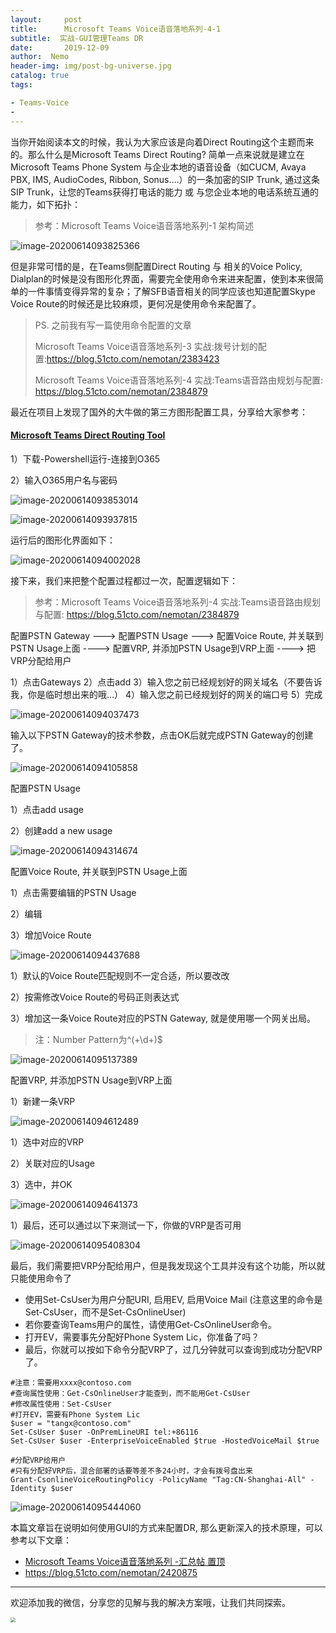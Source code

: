 ```yaml
---
layout:     post
title:      Microsoft Teams Voice语音落地系列-4-1 
subtitle:  实战-GUI管理Teams DR
date:       2019-12-09
author:  Nemo
header-img: img/post-bg-universe.jpg
catalog: true
tags:

- Teams-Voice
- 
---
```


当你开始阅读本文的时候，我认为大家应该是向着Direct Routing这个主题而来的。那么什么是Microsoft Teams Direct Routing?  简单一点来说就是建立在Microsoft Teams Phone System 与企业本地的语音设备（如CUCM, Avaya PBX,  IMS, AudioCodes, Ribbon, Sonus….）的一条加密的SIP Trunk, 通过这条SIP  Trunk，让您的Teams获得打电话的能力 或 与您企业本地的电话系统互通的能力，如下拓扑：

> 参考：Microsoft Teams Voice语音落地系列-1 架构简述

![image-20200614093825366](https://cdn.jsdelivr.net/gh/tangx007/tangx007.github.io/img/image-20200614093825366.png)

但是非常可惜的是，在Teams侧配置Direct Routing 与 相关的Voice Policy,  Dialplan的时候是没有图形化界面，需要完全使用命令来进来配置，使到本来很简单的一件事情变得异常的复杂；了解SFB语音相关的同学应该也知道配置Skype Voice Route的时候还是比较麻烦，更何况是使用命令来配置了。

> PS. 之前我有写一篇使用命令配置的文章
>
> Microsoft Teams Voice语音落地系列-3 实战:拨号计划的配置:https://blog.51cto.com/nemotan/2383423
>
> Microsoft Teams Voice语音落地系列-4 实战:Teams语音路由规划与配置: https://blog.51cto.com/nemotan/2384879

最近在项目上发现了国外的大牛做的第三方图形配置工具，分享给大家参考：

#### [Microsoft Teams Direct Routing Tool](https://www.myskypelab.com/2019/02/microsoft-teams-direct-routing-tool.html)

1）下载-Powershell运行-连接到O365

2）输入O365用户名与密码

![image-20200614093853014](https://cdn.jsdelivr.net/gh/tangx007/tangx007.github.io/img/dr0000000000938055013325e765f774e833286b3849.png)

![image-20200614093937815](https://cdn.jsdelivr.net/gh/tangx007/tangx007.github.io/img/image-20200614093937815.png)

运行后的图形化界面如下：

![image-20200614094002028](https://cdn.jsdelivr.net/gh/tangx007/tangx007.github.io/img/image-20200614094037473.png)

接下来，我们来把整个配置过程都过一次，配置逻辑如下：

> 参考：Microsoft Teams Voice语音落地系列-4 实战:Teams语音路由规划与配置: https://blog.51cto.com/nemotan/2384879

配置PSTN Gateway ---> 配置PSTN Usage ---> 配置Voice Route, 并关联到PSTN Usage上面 ----> 配置VRP, 并添加PSTN Usage到VRP上面 ----> 把VRP分配给用户

1）点击Gateways
2）点击add
3）输入您之前已经规划好的网关域名（不要告诉我，你是临时想出来的哦…）
4）输入您之前已经规划好的网关的端口号
5）完成

![image-20200614094037473](https://cdn.jsdelivr.net/gh/tangx007/tangx007.github.io/img/image-20200614094037473.png)

输入以下PSTN Gateway的技术参数，点击OK后就完成PSTN Gateway的创建了。

![image-20200614094105858](C:\Users\Nemo\AppData\Roaming\Typora\typora-user-images\image-20200614094105858.png)

配置PSTN Usage 

1）点击add usage

2）创建add a new usage

![image-20200614094314674](https://cdn.jsdelivr.net/gh/tangx007/tangx007.github.io/img/image-20200614094314674.png)

配置Voice Route, 并关联到PSTN Usage上面

1）点击需要编辑的PSTN Usage

2）编辑

3）增加Voice Route

![image-20200614094437688](https://cdn.jsdelivr.net/gh/tangx007/tangx007.github.io/img/image-20200614094437688.png)

1）默认的Voice Route匹配规则不一定合适，所以要改改

2）按需修改Voice Route的号码正则表达式

3）增加这一条Voice Route对应的PSTN Gateway, 就是使用哪一个网关出局。

> 注：Number Pattern为^(\+\d+)$

![image-20200614095137389](https://cdn.jsdelivr.net/gh/tangx007/tangx007.github.io/img/image-20200614095137389.png)

配置VRP, 并添加PSTN Usage到VRP上面

1）新建一条VRP

![image-20200614094612489](https://cdn.jsdelivr.net/gh/tangx007/tangx007.github.io/img/image-20200614094612489.png)

1）选中对应的VRP

2）关联对应的Usage

3）选中，并OK

![image-20200614094641373](https://cdn.jsdelivr.net/gh/tangx007/tangx007.github.io/img/image-20200614094641373.png)

1）最后，还可以通过以下来测试一下，你做的VRP是否可用

![image-20200614095408304](https://cdn.jsdelivr.net/gh/tangx007/tangx007.github.io/img/image-20200614095408304.png)

最后，我们需要把VRP分配给用户，但是我发现这个工具并没有这个功能，所以就只能使用命令了

- 使用Set-CsUser为用户分配URI, 启用EV, 启用Voice Mail (注意这里的命令是Set-CsUser，而不是Set-CsOnlineUser)
- 若你要查询Teams用户的属性，请使用Get-CsOnlineUser命令。
- 打开EV，需要事先分配好Phone System Lic，你准备了吗？
- 最后，你就可以按如下命令分配VRP了，过几分钟就可以查询到成功分配VRP了。

```
#注意：需要用xxxx@contoso.com
#查询属性使用：Get-CsOnlineUser才能查到，而不能用Get-CsUser
#修改属性使用：Set-CsUser
#打开EV，需要有Phone System Lic
$user = "tangx@contoso.com"
Set-CsUser $user -OnPremLineURI tel:+86116
Set-CsUser $user -EnterpriseVoiceEnabled $true -HostedVoiceMail $true

#分配VRP给用户
#只有分配好VRP后，混合部署的话要等差不多24小时，才会有拨号盘出来
Grant-CsonlineVoiceRoutingPolicy -PolicyName "Tag:CN-Shanghai-All" -Identity $user
```

![image-20200614095444060](C:\Users\Nemo\AppData\Roaming\Typora\typora-user-images\image-20200614095444060.png)

本篇文章旨在说明如何使用GUI的方式来配置DR, 那么更新深入的技术原理，可以参考以下文章：

- [Microsoft Teams Voice语音落地系列 -汇总帖 置顶](https://blog.51cto.com/nemotan/2420875)
- https://blog.51cto.com/nemotan/2420875

------

欢迎添加我的微信，分享您的见解与我的解决方案哦，让我们共同探索。

<img src="https://cdn.jsdelivr.net/gh/tangx007/tangx007.github.io/img/nemo-qrcode.jpg" style="zoom:50%;" />